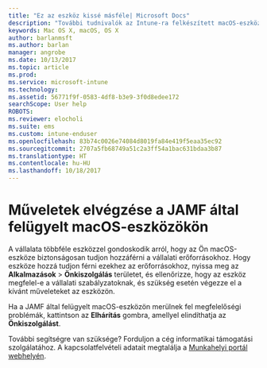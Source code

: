 ```yaml
---
title: "Ez az eszköz kissé másféle| Microsoft Docs"
description: "További tudnivalók az Intune-ra felkészített macOS-eszköz kezeléséről a JAMF használatával."
keywords: Mac OS X, macOS, OS X
author: barlanmsft
ms.author: barlan
manager: angrobe
ms.date: 10/13/2017
ms.topic: article
ms.prod: 
ms.service: microsoft-intune
ms.technology: 
ms.assetid: 56771f9f-0583-4df8-b3e9-3f0d8edee172
searchScope: User help
ROBOTS: 
ms.reviewer: elocholi
ms.suite: ems
ms.custom: intune-enduser
ms.openlocfilehash: 83b74c0026e74084d8019fa84e419f5eaa35ec92
ms.sourcegitcommit: 2707a5fb68749a51c2a3ff54a1bac631bdaa3b87
ms.translationtype: HT
ms.contentlocale: hu-HU
ms.lasthandoff: 10/18/2017
---
```

# <a name="performing-actions-on-a-macos-device-managed-by-jamf"></a>Műveletek elvégzése a JAMF által felügyelt macOS-eszközökön

A vállalata többféle eszközzel gondoskodik arról, hogy az Ön macOS-eszköze biztonságosan tudjon hozzáférni a vállalati erőforrásokhoz. Hogy eszköze hozzá tudjon férni ezekhez az erőforrásokhoz, nyissa meg az **Alkalmazások** > **Önkiszolgálás** területet, és ellenőrizze, hogy az eszköz megfelel-e a vállalati szabályzatoknak, és szükség esetén végezze el a kívánt műveleteket az eszközön.

Ha a JAMF által felügyelt macOS-eszközön merülnek fel megfelelőségi problémák, kattintson az **Elhárítás** gombra, amellyel elindíthatja az **Önkiszolgálást**.

További segítségre van szüksége? Forduljon a cég informatikai támogatási szolgálatához. A kapcsolatfelvételi adatait megtalálja a [Munkahelyi portál webhelyén](https://portal.manage.microsoft.com).
